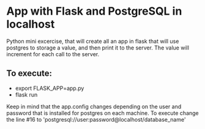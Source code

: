 # App with Flask and PostgreSQL in localhost
Python mini excercise, that will create all an app in flask that will use postgres to storage a value, and then print it to the server. The value will increment for each call to the server. 
## To execute:
- export FLASK_APP=app.py
- flask run

Keep in mind that the app.config changes depending on the user and password that is installed for postgres on each machine. To execute change the line #16 to 'postgresql://user:password@localhost/database_name'
